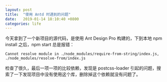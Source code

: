 ```yaml
---
layout: post
title:  "使用 Antd 时遇到的问题"
date:   2019-01-14 18:10:40 +0800
categories: life
---
```


今天拿到了一个新项目的源代码，是使用 Ant Design Pro 构建的，下到本地 npm install 之后，npm start 总是报错：

```
Cannot resolve module in ./node_modules/require-from-string/index.js, ./node_modules/resolve-from/index.js

```

检查了很久，最后一项一项的比较依赖，发现是 postcss-loader 引起的问题，搜索了一下发现项目中没有使用这个库，删除掉这个依赖就没有问题了。